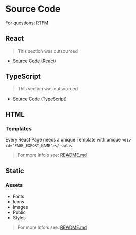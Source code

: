 # Source Code

For questions: [RTFM](REFERENCES.md)

## React

> This section was outsourced

- [Source Code (React)](./README.React.md)

## TypeScript

> This section was outsourced

- [Source Code (TypeScript)](./README.TypeScript.md)

## HTML

### Templates

Every React Page needs a unique Template with unique `<div id="PAGE_EXPORT_NAME"></root>`.

> For more Info's see: [README.md](./templates/README.md)

## Static

### Assets

- Fonts
- Icons
- Images
- Public
- Styles

> For more Info's see: [README.md](./assets/README.md)
